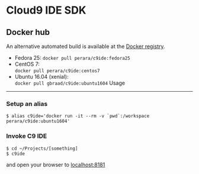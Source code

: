 Cloud9 IDE SDK
==============

## Docker hub
An alternative automated build is available at the [Docker registry](https://hub.docker.com/r/perara/c9ide/).

  * Fedora 25:
    `docker pull perara/c9ide:fedora25`
  * CentOS 7:  
    `docker pull perara/c9ide:centos7`
  * Ubuntu 16.04 (xenial):  
    `docker pull gbraad/c9ide:ubuntu1604`
Usage
-----

### Setup an alias
```
$ alias c9ide='docker run -it --rm -v `pwd`:/workspace perara/c9ide:ubuntu1604'
```

### Invoke C9 IDE

```
$ cd ~/Projects/[something]
$ c9ide
```

and open your browser to [localhost:8181](http://localhost:8181/)